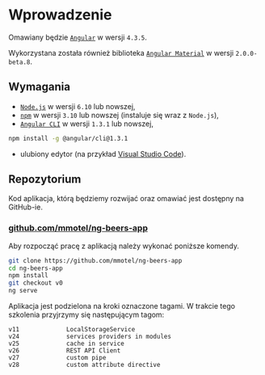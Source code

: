 # Wprowadzenie

Omawiany będzie [`Angular`](https://angular.io/docs) w wersji `4.3.5`. 

Wykorzystana została również biblioteka [`Angular Material`](https://material.angular.io) w wersji `2.0.0-beta.8`.

## Wymagania

* [`Node.js`](https://nodejs.org/en/download/) w wersji `6.10` lub nowszej,
* [`npm`](https://www.npmjs.com) w wersji `3.10` lub nowszej (instaluje się wraz z `Node.js`),
* [`Angular CLI`](https://cli.angular.io) w wersji `1.3.1` lub nowszej,

```sh
npm install -g @angular/cli@1.3.1
```

* ulubiony edytor (na przykład [Visual Studio Code](https://code.visualstudio.com)).

## Repozytorium

Kod aplikacja, którą będziemy rozwijać oraz omawiać jest dostępny na GitHub-ie. 

### [github.com/mmotel/ng-beers-app](https://github.com/mmotel/ng-beers-app)

Aby rozpocząć pracę z aplikacją należy wykonać poniższe komendy.

```sh
git clone https://github.com/mmotel/ng-beers-app
cd ng-beers-app
npm install
git checkout v0
ng serve
```

Aplikacja jest podzielona na kroki oznaczone tagami. W trakcie tego szkolenia przyjrzymy się następującym tagom:

```
v11             LocalStorageService
v24             services providers in modules
v25             cache in service
v26             REST API Client
v27             custom pipe
v28             custom attribute directive
```

